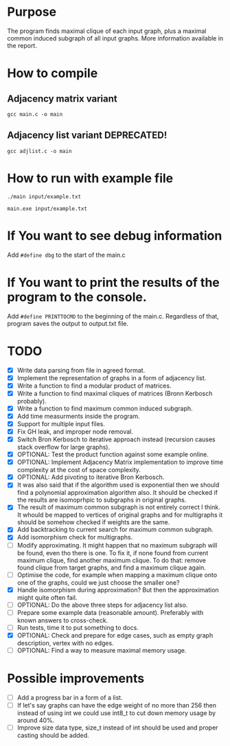 # Purpose

The program finds maximal clique of each input graph, plus a maximal common induced subgraph of all input graphs. More information available in the report.

# How to compile

## Adjacency matrix variant

`gcc main.c -o main`

## Adjacency list variant DEPRECATED!

`gcc adjlist.c -o main`

# How to run with example file

`./main input/example.txt`

`main.exe input/example.txt`

# If You want to see debug information

Add `#define dbg` to the start of the main.c

# If You want to print the results of the program to the console.

Add `#define PRINTTOCMD` to the beginning of the main.c. Regardless of that, program saves the output to output.txt file.

# TODO

- [x] Write data parsing from file in agreed format.
- [x] Implement the representation of graphs in a form of adjacency list.
- [x] Write a function to find a modular product of matrices.
- [x] Write a function to find maximal cliques of matrices (Bronn Kerbosch probably).
- [x] Write a function to find maximum common induced subgraph.
- [x] Add time measurments inside the program.
- [x] Support for multiple input files.
- [x] Fix GH leak, and improper node removal.
- [x] Switch Bron Kerbosch to iterative approach instead (recursion causes stack overflow for large graphs).
- [x] OPTIONAL: Test the product function against some example online.
- [x] OPTIONAL: Implement Adjacency Matrix implementation to improve time complexity at the cost of space complexity.
- [x] OPTIONAL: Add pivoting to iterative Bron Kerbosch.
- [x] It was also said that if the algorithm used is exponential then we should find a polynomial approximation algorithm also. It should be checked if the results are isomoprhpic to subgraphs in original graphs.
- [x] The result of maximum common subgraph is not entirely correct I think. It whould be mapped to vertices of original graphs and for multigraphs it should be somehow checked if weights are the same.
- [x] Add backtracking to current search for maximum common subgraph.
- [x] Add isomorphism check for multigraphs.
- [ ] Modify approximating. It might happen that no maximum subgraph will be found, even tho there is one. To fix it, if none found from current maximum clique, find another maximum clique. To do that: remove found clique from target graphs, and find a maximum clique again.
- [ ] Optimise the code, for example when mapping a maximum clique onto one of the graphs, could we just choose the smaller one?
- [x] Handle isomorphism during approximation? But then the approximation might quite often fail.
- [ ] OPTIONAL: Do the above three steps for adjacency list also.
- [ ] Prepare some example data (reasonable amount). Preferably with known answers to cross-check.
- [ ] Run tests, time it to put something to docs.
- [x] OPTIONAL: Check and prepare for edge cases, such as empty graph description, vertex with no edges.
- [ ] OPTIONAL: Find a way to measure maximal memory usage.

# Possible improvements

- [ ] Add a progress bar in a form of a list.
- [ ] If let's say graphs can have the edge weight of no more than 256 then instead of using int we could use int8_t to cut down memory usage by around 40%.
- [ ] Improve size data type, size_t instead of int should be used and proper casting should be added.
